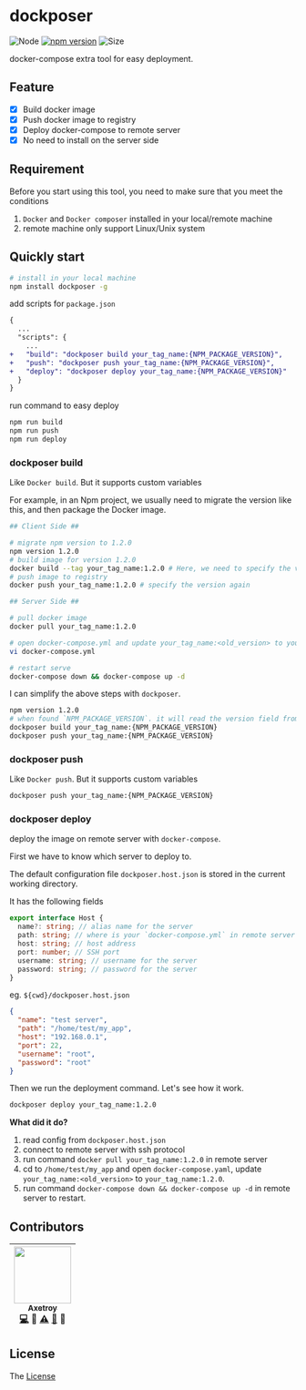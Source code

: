 # dockposer

![Node](https://img.shields.io/badge/node-%3E=7.6-blue.svg?style=flat-square)
[![npm version](https://badge.fury.io/js/dockposer.svg)](https://badge.fury.io/js/dockposer)
![Size](https://github-size-badge.herokuapp.com/axetroy/dockposer.svg)

docker-compose extra tool for easy deployment.

## Feature

- [x] Build docker image
- [x] Push docker image to registry
- [x] Deploy docker-compose to remote server
- [x] No need to install on the server side

## Requirement

Before you start using this tool, you need to make sure that you meet the conditions

1. `Docker` and `Docker composer` installed in your local/remote machine
2. remote machine only support Linux/Unix system

## Quickly start

```bash
# install in your local machine
npm install dockposer -g
```

add scripts for `package.json`

```diff
{
  ...
  "scripts": {
    ...
+   "build": "dockposer build your_tag_name:{NPM_PACKAGE_VERSION}",
+   "push": "dockposer push your_tag_name:{NPM_PACKAGE_VERSION}",
+   "deploy": "dockposer deploy your_tag_name:{NPM_PACKAGE_VERSION}"
  }
}
```

run command to easy deploy

```bash
npm run build
npm run push
npm run deploy
```

### dockposer build <tag>

Like `Docker build`. But it supports custom variables

For example, in an Npm project, we usually need to migrate the version like this, and then package the Docker image.

```bash
## Client Side ##

# migrate npm version to 1.2.0
npm version 1.2.0
# build image for version 1.2.0
docker build --tag your_tag_name:1.2.0 # Here, we need to specify the version to be 1.2.0
# push image to registry
docker push your_tag_name:1.2.0 # specify the version again

## Server Side ##

# pull docker image
docker pull your_tag_name:1.2.0

# open docker-compose.yml and update your_tag_name:<old_version> to your_tag_name:1.2.0.
vi docker-compose.yml

# restart serve
docker-compose down && docker-compose up -d
```

I can simplify the above steps with `dockposer`.

```bash
npm version 1.2.0
# when found `NPM_PACKAGE_VERSION`. it will read the version field from `package.json`
dockposer build your_tag_name:{NPM_PACKAGE_VERSION}
dockposer push your_tag_name:{NPM_PACKAGE_VERSION}
```

### dockposer push <tag>

Like `Docker push`. But it supports custom variables

```bash
dockposer push your_tag_name:{NPM_PACKAGE_VERSION}
```

### dockposer deploy <tag>

deploy the image on remote server with `docker-compose`.

First we have to know which server to deploy to.

The default configuration file `dockposer.host.json` is stored in the current working directory.

It has the following fields

```typescript
export interface Host {
  name?: string; // alias name for the server
  path: string; // where is your `docker-compose.yml` in remote server
  host: string; // host address
  port: number; // SSH port
  username: string; // username for the server
  password: string; // password for the server
}
```

eg. `${cwd}/dockposer.host.json`

```json
{
  "name": "test server",
  "path": "/home/test/my_app",
  "host": "192.168.0.1",
  "port": 22,
  "username": "root",
  "password": "root"
}
```

Then we run the deployment command. Let's see how it work.

```bash
dockposer deploy your_tag_name:1.2.0
```

**What did it do?**

1. read config from `dockposer.host.json`
2. connect to remote server with ssh protocol
3. run command `docker pull your_tag_name:1.2.0` in remote server
4. cd to `/home/test/my_app` and open `docker-compose.yaml`, update `your_tag_name:<old_version>` to `your_tag_name:1.2.0`.
5. run command `docker-compose down && docker-compose up -d` in remote server to restart.

## Contributors

<!-- ALL-CONTRIBUTORS-LIST:START - Do not remove or modify this section -->

| [<img src="https://avatars1.githubusercontent.com/u/9758711?v=3" width="100px;"/><br /><sub>Axetroy</sub>](http://axetroy.github.io)<br />[💻](https://github.com/axetroy/dockposer/commits?author=axetroy) 🔌 [⚠️](https://github.com/axetroy/dockposer/commits?author=axetroy) [🐛](https://github.com/axetroy/dockposer/issues?q=author%3Aaxetroy) 🎨 |
| :------------------------------------------------------------------------------------------------------------------------------------------------------------------------------------------------------------------------------------------------------------------------------------------------------------------------------------------------------: |


<!-- ALL-CONTRIBUTORS-LIST:END -->

## License

The [License](https://github.com/axetroy/dockposer/blob/master/LICENSE)
